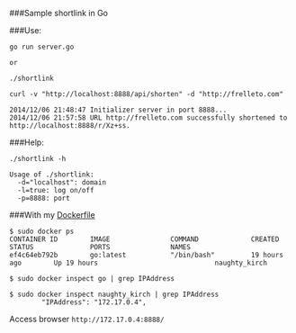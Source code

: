 ###Sample shortlink in Go

###Use:

    go run server.go

    or

    ./shortlink

    curl -v "http://localhost:8888/api/shorten" -d "http://frelleto.com"

    2014/12/06 21:48:47 Initializer server in port 8888...
    2014/12/06 21:57:58 URL http://frelleto.com successfully shortened to http://localhost:8888/r/Xz+ss.
###Help:

    ./shortlink -h

    Usage of ./shortlink:
      -d="localhost": domain
      -l=true: log on/off
      -p=8888: port

###With my [Dockerfile][Dockerfile]

    $ sudo docker ps
    CONTAINER ID        IMAGE               COMMAND             CREATED             STATUS              PORTS               NAMES
    ef4c64eb792b        go:latest           "/bin/bash"         19 hours ago        Up 19 hours                             naughty_kirch

    $ sudo docker inspect go | grep IPAddress

    $ sudo docker inspect naughty_kirch | grep IPAddress
            "IPAddress": "172.17.0.4",

Access browser `http://172.17.0.4:8888/`

[Dockerfile]: https://github.com/vagnerzampieri/docker-files/tree/master/go
